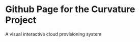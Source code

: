 Github Page for the Curvature Project 
=====================================

A visual interactive cloud provisioning system
